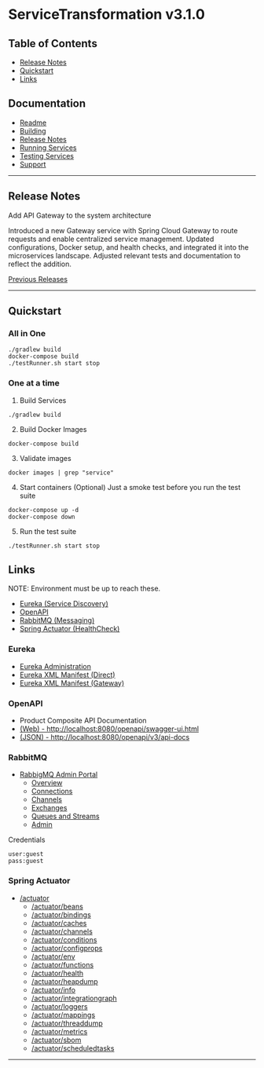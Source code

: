 # ServiceTransformation v3.1.0

## Table of Contents
- [Release Notes](#release-notes)
- [Quickstart](#quickstart)
- [Links](#links)

## Documentation
- [Readme](README.md)
- [Building](./doc/BUILD.md)
- [Release Notes](./doc/RELEASE.md)
- [Running Services](./doc/RUNNING.md)
- [Testing Services](./doc/TESTING.md)
- [Support](./doc/SUPPORT.md)
---

## Release Notes

Add API Gateway to the system architecture

Introduced a new Gateway service with Spring Cloud Gateway to route requests and enable centralized service management. Updated configurations, Docker setup, and health checks, and integrated it into the microservices landscape. Adjusted relevant tests and documentation to reflect the addition.



[Previous Releases](./doc/RELEASE.md)

---

## Quickstart

### All in One

```shell
./gradlew build 
docker-compose build
./testRunner.sh start stop
```

### One at a time

1. Build Services
```shell
./gradlew build
```

2. Build Docker Images
```shell
docker-compose build
```
3. Validate images
```shell
docker images | grep "service"
```
4. Start containers (Optional)
Just a smoke test before you run the test suite
```shell
docker-compose up -d
docker-compose down
```
5. Run the test suite
```shell
./testRunner.sh start stop
```

## Links

NOTE: Environment must be up to reach these.

- [Eureka (Service Discovery)](#eureka)
- [OpenAPI](#openapi)
- [RabbitMQ (Messaging)](#rabbitmq)
- [Spring Actuator (HealthCheck)](#spring-actuator)

### Eureka

- [Eureka Administration](http://localhost:8761/)
- [Eureka XML Manifest (Direct)](http://localhost:8761/eureka/apps)
- [Eureka XML Manifest (Gateway)](http://localhost:8080/eureka/api/apps)

### OpenAPI

- Product Composite API Documentation 
- [(Web) - http://localhost:8080/openapi/swagger-ui.html](http://localhost:8080/openapi/swagger-ui.html)
- [(JSON) - http://localhost:8080/openapi/v3/api-docs](http://localhost:8080/openapi/v3/api-docs)


### RabbitMQ

- [RabbigMQ Admin Portal](http://localhost:15672/)
  - [Overview](http://localhost:15672/#/)
  - [Connections](http://localhost:15672/#/connections)
  - [Channels](http://localhost:15672/#/channels)
  - [Exchanges](http://localhost:15672/#/exchanges)
  - [Queues and Streams](http://localhost:15672/#/queues)
  - [Admin](http://localhost:15672/#/users)

Credentials
```text
user:guest
pass:guest
```


### Spring Actuator

- [/actuator](http://localhost:8080/actuator)
  - [/actuator/beans](http://localhost:8080/actuator/beans)
  - [/actuator/bindings](http://localhost:8080/actuator/bindings)
  - [/actuator/caches](http://localhost:8080/actuator/caches) 
  - [/actuator/channels](http://localhost:8080/actuator/channels)
  - [/actuator/conditions](http://localhost:8080/actuator/conditions)
  - [/actuator/configprops](http://localhost:8080/actuator/configprops)
  - [/actuator/env](http://localhost:8080/actuator/env)
  - [/actuator/functions](http://localhost:8080/actuator/functions)
  - [/actuator/health](http://localhost:8080/actuator/health)
  - [/actuator/heapdump](http://localhost:8080/actuator/heapdump)
  - [/actuator/info](http://localhost:8080/actuator/info)
  - [/actuator/integrationgraph](http://localhost:8080/actuator/integrationgraph)
  - [/actuator/loggers](http://localhost:8080/actuator/loggers)
  - [/actuator/mappings](http://localhost:8080/actuator/mappings)
  - [/actuator/threaddump](http://localhost:8080/actuator/threaddump)
  - [/actuator/metrics](http://localhost:8080/actuator/metrics)
  - [/actuator/sbom](http://localhost:8080/actuator/sbom)
  - [/actuator/scheduledtasks](http://localhost:8080/actuator/scheduledtasks)
  




---






